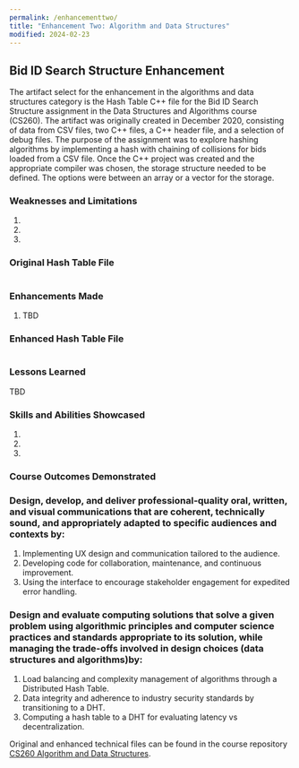 ```yaml
---
permalink: /enhancementtwo/
title: "Enhancement Two: Algorithm and Data Structures"
modified: 2024-02-23
---
```


## Bid ID Search Structure Enhancement

The artifact select for the enhancement in the algorithms and data structures category is the Hash Table C++ file for the Bid ID Search Structure assignment in the Data Structures and Algorithms course (CS260). The artifact was originally created in December 2020, consisting of data from CSV files, two C++ files, a C++ header file, and a selection of debug files. The purpose of the assignment was to explore hashing algorithms by implementing a hash with chaining of collisions for bids loaded from a CSV file. Once the C++ project was created and the appropriate compiler was chosen, the storage structure needed to be defined. The options were between an array or a vector for the storage.


### Weaknesses and Limitations

1. 
2. 
3. 


### Original Hash Table File

```cpp
```


### Enhancements Made

1.	TBD


### Enhanced Hash Table File

```cpp
```


### Lessons Learned

TBD


### Skills and Abilities Showcased

1.	
2.	
3.	


### Course Outcomes Demonstrated

### Design, develop, and deliver professional-quality oral, written, and visual communications that are coherent, technically sound, and appropriately adapted to specific audiences and contexts by:

1.	Implementing UX design and communication tailored to the audience.
2.	Developing code for collaboration, maintenance, and continuous improvement.
3.	Using the interface to encourage stakeholder engagement for expedited error handling.

### Design and evaluate computing solutions that solve a given problem using algorithmic principles and computer science practices and standards appropriate to its solution, while managing the trade-offs involved in design choices (data structures and algorithms)by:

1.	Load balancing and complexity management of algorithms through a Distributed Hash Table.
2.	Data integrity and adherence to industry security standards by transitioning to a DHT.
3.	Computing a hash table to a DHT for evaluating latency vs decentralization.


Original and enhanced technical files can be found in the course repository [CS260 Algorithm and Data Structures]([[https://github.com/dpoloniajr/CS-320-Software-Testing-Automation-and-QA]).
